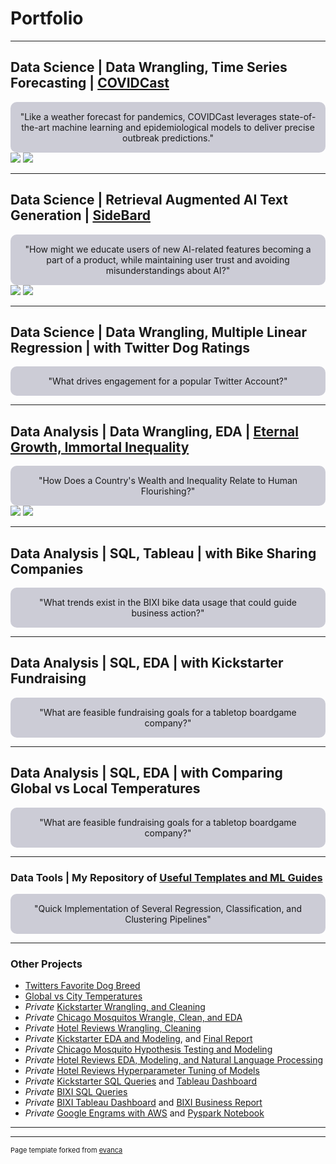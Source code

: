 # Portfolio

---

## Data Science | Data Wrangling, Time Series Forecasting | [COVIDCast](/pages/covid.md) 

<div align="center" style="background-color: #CCCCD6; padding: 15px; border-radius: 10px;">
"Like a weather forecast for pandemics, 
COVIDCast leverages state-of-the-art machine learning and epidemiological models
to deliver precise outbreak predictions."
</div>

<img src="https://github.com/scelarek/scelarek.github.io/assets/115444760/00381f16-48b4-4b64-bcb8-3df639dca68d">
<img src="https://github.com/scelarek/scelarek.github.io/assets/115444760/ddef16ba-bc09-47b2-9d45-e9141f8adb63">

---

## Data Science | Retrieval Augmented AI Text Generation | [SideBard](/pages/sidebard.md)

<div align="center" style="background-color: #CCCCD6; padding: 15px; border-radius: 10px;">
"How might we educate users of new AI-related features becoming a part of a product, while maintaining user trust and avoiding misunderstandings about AI?"
</div>

<img src="https://github.com/scelarek/scelarek.github.io/assets/115444760/c92477af-6723-4dbf-b471-711889ed3808">
<img src="https://github.com/scelarek/scelarek.github.io/assets/115444760/9182174c-ddaa-4b02-97d1-cc1e4cf69503">

---

## Data Science | Data Wrangling, Multiple Linear Regression | with Twitter Dog Ratings
<div align="center" style="background-color: #CCCCD6; padding: 15px; border-radius: 10px;">
"What drives engagement for a popular Twitter Account?"
</div>

---

## Data Analysis | Data Wrangling, EDA | [Eternal Growth, Immortal Inequality](pages/eternal.md)

<div align="center" style="background-color: #CCCCD6; padding: 15px; border-radius: 10px;">
"How Does a Country's Wealth and Inequality Relate to Human Flourishing?"
</div>

<img src="https://github.com/scelarek/scelarek.github.io/assets/115444760/614a1d55-c818-45f9-bee7-491c97b3a319">
<img src="https://github.com/scelarek/scelarek.github.io/assets/115444760/2e14a93a-3a58-419d-a049-208be213d614">

---

## Data Analysis | SQL, Tableau | with Bike Sharing Companies

<div align="center" style="background-color: #CCCCD6; padding: 15px; border-radius: 10px;">
"What trends exist in the BIXI bike data usage that could guide business action?"
</div>

---

## Data Analysis | SQL, EDA | with Kickstarter Fundraising

<div align="center" style="background-color: #CCCCD6; padding: 15px; border-radius: 10px;">
"What are feasible fundraising goals for a tabletop boardgame company?"
</div>

---

## Data Analysis | SQL, EDA | with Comparing Global vs Local Temperatures

<div align="center" style="background-color: #CCCCD6; padding: 15px; border-radius: 10px;">
"What are feasible fundraising goals for a tabletop boardgame company?"
</div>

---

### Data Tools | My Repository of [Useful Templates and ML Guides](https://github.com/scelarek/Reference_Notebooks)
<div align="center" style="background-color: #CCCCD6; padding: 15px; border-radius: 10px;">
"Quick Implementation of Several Regression, Classification, and Clustering Pipelines"
</div>



--- 

### Other Projects

- [Twitters Favorite Dog Breed](https://github.com/scelarek/Data-Analysis-Projects/blob/a1f50a33c893b5dbeec4ae5739eff319f8f61a1c/Twitter%20Humor%20vs%20Cuteness/Twitter_Wrangle.ipynb)
- [Global vs City Temperatures](https://github.com/scelarek/Data-Analysis-Projects/blob/62ec589bf21700e670850a36ec8b401a67bc80bf/City%20vs%20Global%20Temp/Analying%20Yearly%20Average%20Temperature%20-%20Sam%20Celarek.docx.pdf) 
-  _Private_ [Kickstarter Wrangling, and Cleaning](https://github.com/scelarek/Universal_Code_Bank/blob/74bb8312a2477d66d72fc31ed31fda4c12c73458/Final%20Projects/Kickstarter/Wrangling%20Kickstarter.ipynb)
-  _Private_ [Chicago Mosquitos Wrangle, Clean, and EDA](https://github.com/scelarek/Universal_Code_Bank/blob/e7f4b0119f42746d40d18a42b06ffc8a3c2d2975/Brain%20Station/Project1,%20Mosquitos%20pt1/health.ipynb)
-  _Private_ [Hotel Reviews Wrangling, Cleaning](https://github.com/scelarek/Universal_Code_Bank/blob/59c0cb45dd66a74ed55f9239d9b894b53f66061b/Brain%20Station/Project3,%20NLP%20With%20Hotel%20pt1/Hotel_Project_Cleaning,%20pt1.ipynb)
- _Private_ [Kickstarter EDA and Modeling](https://github.com/scelarek/Universal_Code_Bank/blob/74bb8312a2477d66d72fc31ed31fda4c12c73458/Final%20Projects/Kickstarter/EDA%20Kickstarter.ipynb), and [Final Report](https://github.com/scelarek/Universal_Code_Bank/blob/74bb8312a2477d66d72fc31ed31fda4c12c73458/Final%20Projects/Kickstarter/Kickstarter%20Final%20Project.ipynb)
-  _Private_ [Chicago Mosquito Hypothesis Testing and Modeling](https://github.com/scelarek/Universal_Code_Bank/blob/b3f1ec2bd331d6fa944b089931168a2b35f5c56a/Brain%20Station/Project2,%20Mosquitos%20pt2/Samuel_Celarek_Stats_Part2.ipynb)
-  _Private_ [Hotel Reviews EDA, Modeling, and Natural Language Processing](https://github.com/scelarek/Universal_Code_Bank/blob/e8cfc54751e4b48a65cb001e56441b5fd19a472b/Brain%20Station/Project3,%20NLP%20With%20Hotel%20pt1/Hotel_Project_EDA_Wrangling,%20pt2.ipynb)
-  _Private_ [Hotel Reviews Hyperparameter Tuning of Models](https://github.com/scelarek/Universal_Code_Bank/blob/ba2c5ddc45c883327a8ec4a5fd281be15735d904/Brain%20Station/Project4,%20NLP%20With%20Hotel%20pt2/NLP%20Hotel%20pt2.ipynb)
-  _Private_ [Kickstarter SQL Queries](https://github.com/scelarek/Universal_Code_Bank/blob/f885714fbd4603df0d162cc19c737b02a5cc58e2/Final%20Projects/Kickstarter/SQL/Kickstarter%20sql%20scripts.sql) and [Tableau Dashboard](https://github.com/scelarek/Universal_Code_Bank/blob/f885714fbd4603df0d162cc19c737b02a5cc58e2/Final%20Projects/Kickstarter/SQL/Dashboard%201.png)
-  _Private_ [BIXI SQL Queries](https://github.com/scelarek/Universal_Code_Bank/blob/main/Brain%20Station/Project0a,%20BIXI%20SQL/Bixi%20Project%20Sam_Celarek.sql)
-  _Private_ [BIXI Tableau Dashboard](https://github.com/scelarek/Universal_Code_Bank/blob/94e8e404cd99acc7345d52829b70551024453c0e/Brain%20Station/Project0b,%20BIXI%20Tableau%20Dashboard/Sam_Celarek_BIXI_2.twb) and [BIXI Business Report](https://github.com/scelarek/Universal_Code_Bank/blob/94e8e404cd99acc7345d52829b70551024453c0e/Brain%20Station/Project0b,%20BIXI%20Tableau%20Dashboard/BIXI%202%20Sam_Celarek%20(4).pdf)
-  _Private_ [Google Engrams with AWS](https://github.com/scelarek/Universal_Code_Bank/blob/b2bde9a2218f95a6854e377f2b3e04626efbf89e/Brain%20Station/Project5,%20Google%20Engrams%20pt1/Google%20Engrams%20Report.ipynb) and [Pyspark Notebook](https://github.com/scelarek/Universal_Code_Bank/blob/84060cdfc7cba579aeddafbce5fcc91dc2662330/Brain%20Station/Project5,%20Google%20Engrams%20pt1/Google%20Engram%20PySpark%20Notebook.ipynb)

---




---
<p style="font-size:11px">Page template forked from <a href="https://github.com/evanca/quick-portfolio">evanca</a></p>
<!-- Remove above link if you don't want to attibute -->
